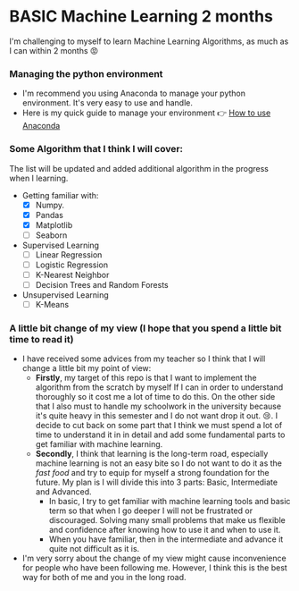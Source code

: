 # BASIC Machine Learning 2 months
I'm challenging to myself to learn Machine Learning Algorithms, as much as I can within 2 months :pout:

### Managing the python environment
- I'm recommend you using Anaconda to manage your python environment. It's very easy to use and handle.
- Here is my quick guide to manage your environment :point_right: [How to use Anaconda](https://github.com/Minhluu2911/Managing-Environment-Using-Anaconda)

### Some Algorithm that I think I will cover:
The list will be updated and added additional algorithm in the progress when I learning.

- Getting familiar with:
  - [x] Numpy.
  - [x] Pandas
  - [x] Matplotlib
  - [ ] Seaborn
- Supervised Learning
  - [ ] Linear Regression
  - [ ] Logistic Regression
  - [ ] K-Nearest Neighbor
  <!-- - [ ] Support Vector Machine (SVM) -->
  - [ ] Decision Trees and Random Forests
  <!-- - [ ] Neural networks -->
- Unsupervised Learning
  - [ ] K-Means
  <!-- - [ ] DBSCAN
  - [ ] Gaussian Mixture -->

### A little bit change of my view (I hope that you spend a little bit time to read it)
- I have received some advices from my teacher so I think that I will change a little bit my point of view:
  - **Firstly**, my target of this repo is that I want to implement the algorithm from the scratch by myself If I can in order to understand thoroughly so it cost me a lot of time to do this. On the other side that I also must to handle my schoolwork in the university because it's quite heavy in this semester and I do not want drop it out. :cry:. I decide to cut back on some part that I think we must spend a lot of time to understand it in in detail and add some fundamental parts to get familiar with machine learning.
  - **Secondly**, I think that learning is the long-term road, especially machine learning is not an easy bite so I do not want to do it as the *fast food* and try to equip for myself a strong foundation for the future. My plan is I will divide this into 3 parts: Basic, Intermediate and Advanced.
     - In basic, I try to get familiar with machine learning tools and basic term so that when I go deeper I will not be frustrated or discouraged. Solving many small problems that make us flexible and confidence after knowing how to use it and when to use it.
     - When you have familiar, then in the intermediate and advance it quite not difficult as it is.
- I'm very sorry about the change of my view might cause inconvenience for people who have been following me. However, I think this is the best way for both of me and you in the long road.
